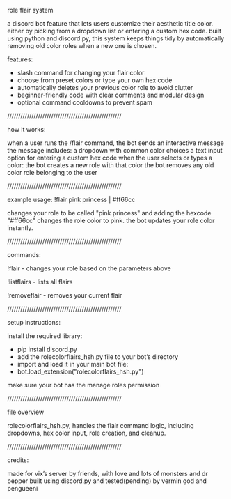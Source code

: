 role flair system

a discord bot feature that lets users customize their aesthetic title color. either by picking from a dropdown list or entering a custom hex code. built using python and discord.py, this system keeps things tidy by automatically removing old color roles when a new one is chosen.

features:
- slash command for changing your flair color
- choose from preset colors or type your own hex code
- automatically deletes your previous color role to avoid clutter
- beginner-friendly code with clear comments and modular design
- optional command cooldowns to prevent spam
  
////////////////////////////////////////////////////

how it works:

when a user runs the /flair command, the bot sends an interactive message
the message includes:
a dropdown with common color choices
a text input option for entering a custom hex code
when the user selects or types a color:
the bot creates a new role with that color
the bot removes any old color role belonging to the user

////////////////////////////////////////////////////

example usage:
!flair pink princess | #ff66cc

changes your role to be called "pink princess" and adding the hexcode "#ff66cc" changes the role color to pink.
the bot updates your role color instantly.

////////////////////////////////////////////////////

commands:

!flair - changes your role based on the parameters above 

!listflairs - lists all flairs

!removeflair - removes your current flair

////////////////////////////////////////////////////

setup instructions:

install the required library:
- pip install discord.py
- add the rolecolorflairs_hsh.py file to your bot’s directory
- import and load it in your main bot file:
- bot.load_extension("rolecolorflairs_hsh.py")

make sure your bot has the manage roles permission

////////////////////////////////////////////////////

file overview

rolecolorflairs_hsh.py, handles the flair command logic, including dropdowns, hex color input, role creation, and cleanup.

////////////////////////////////////////////////////

credits:

made for vix’s server by friends, with love and lots of monsters and dr pepper
built using discord.py and tested(pending) by vermin god and pengueeni
